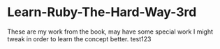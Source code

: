 # Learn-Ruby-The-Hard-Way-3rd

These are my work from the book, may have some special work I might tweak in order to learn the concept better.
 test123
